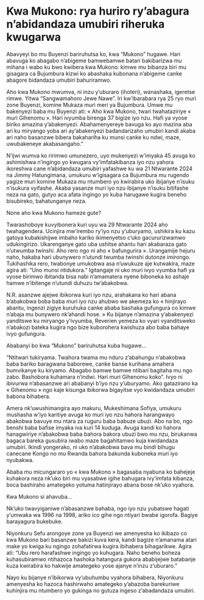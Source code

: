 # Kwa Mukono: rya huriro ry’abagura n’abidandaza umubiri riheruka kwugarwa

Abavyeyi bo mu Buyenzi bariruhutsa ko, kwa “Mukono” hugawe. Hari abavuga ko abagabo n’abigeme bamwebamwe batari bakibarizwa mu mihana i wabo ku bwo kwibera kwa Mukono: kimwe mu bibanza biri mu gisagara ca Bujumbura kizwi ko abashaka kubonana n’abigeme canke abagore bidandaza umubiri bahuriramwo.

Aho kwa Mukono mwumva, ni inzu y’uburaro (ihoteri), wanashaka, igeretse rimwe. Yitwa “Sangwamahoro Jewe Nawe”. Iri kw’ibarabara rya 25 ryo muri zone Buyenzi, komine Mukaza muri meri ya Bujumbura.
Umwe mu bakenyezi baba mu Buyenzi ati: « Aho kwa Mukono, twari twahataziriye « muri Gihenomu ». Hari ivyumba birenga 37 bigize iyo nzu. Hafi ya vyose biriko amazina y’abakenyezi. Abahamenyereye bavuga ko ayo mazina aba ari ku miryango yoba ari ay’abakenyezi badandarizaho umubiri kandi akaba ari naho basanzwe bibera bakahariha ku munsi canke ku ndwi, maze, uwubakeneye akabasangaho.”

N’ijwi wumva ko ririmwo umunezero, uyo mukenyezi w’imyaka 45 avuga ko ashimishwa n’ingingo yo kwugara vy’imfatakibanza iyo nzu yahora ikoreshwa cane n’abidandaza umubiri yafashwe ku wa 21 Ntwarante 2024 na Jimmy Hatungimana, umukuru w’igisagara ca Bujumbura mu rugendo yagize muri komine Mukaza mu ntumbero yo kwirabira uko ibijanye n’isuku n’isukura vyifashe.
Akaba yasanze muri iyo nzu ibijanye n’isuku bitifashe neza na gato, gutyo aca afata ingingo yo kuba harugawe kugira beneho bisubireko, bahatunganye neza.

None aho kwa Mukono hameze gute?

Twarashoboye kuvyibonera kuri uyu wa 29 Ntwarante 2024 aho twahagendera. Ucinjira mw’irembo ry’iyo nzu y’uburyamo, ushikira ku kazu gatoya kubakishijwe imbaho kariko ikimenyetso c’uko gacururizwamwo udukingirizo. Ukarenganye gato uba ushitse ahantu hari akabaraza gato n’utwumba twinshi. Aho rero ngo ni aho « bafungurira ». Urangamije hejuru naho, hakaba hari ubunywero n’utundi twumba twinshi dutonze imirongo.
Tukihashika rero, twabonye umukobwa asa n’uwukuze aje kutwakira, maze agira ati: “Uno munsi ntidukora.” Igitangaje ni uko muri ivyo vyumba hafi ya vyose birimwo ibitanda bisa nabi n’amamatera nyene biboneka ko ashaje hamwe n’ibitenge n’utundi duhuzu tw’abakobwa.

N.R. asanzwe ajejwe ibikorwa kuri iyo nzu, arahakana ko hari abana b’abakobwa boba baba muri iyo nzu ahubwo we akemeza ko « hinjirayo abantu, ingenzi zigiye kuruhuka canke ababa bashaka gufungura co kimwe n’abaja mu bunywero nk’ahandi hose. »
Ku bijanye n’amazina y’abakenyezi yanditswe ku miryango y’ivyumba, Reverien yemeza ko vyari vyanditsweko n’abakozi bateka kugira ngo bize kuborohera kwishuza abo baba bahaye ivyo gufungura.

Ababanyi bo kwa “Mukono” bariruhutsa kuba hugawe…

“Ntitwari tukiryama. Twahora twama mu nduru z’abahungu n’abakobwa baba bariko baragwana baborewe, canke banse kurihana amahera bumvikanye ku kiryamo. Abagabo bamwe bamwe ntibari bagitaha mu ngo zabo. Bashobora kuhamara n’indwi. Hari muri Gihenomu koko”. Ivyo ni ibivurwa n’abasanzwe ari ababanyi b’iyo nzu y’uburyamo. Ako gatazirano ka « Gihenomu » ngo kaje kisunga ibikorwa bigayitse vyo kwidandaza umubiri babona bihabera.

Amera nk’uwushimangira ayo makuru, Mukeshimana Sofiya, umukuru mushasha w’iyo karitiye avuga ko muri iyo nzu hahora harangwayo abakobwa bavuye mu ntara za ruguru baba babuze ubuzi. Abo na bo, ngo benshi baba bafise imyaka iva kuri 14 kuduga. Avuga kandi ko hahora hanagwiriye n’abakobwa baba bahora bakora ubuzi bwo mu nzu, birukanwa bagaca bareka gusubira iwabo maze bagahitamwo kuja kwidandaza umubiri. Ikindi yongerako, ni uko n’abakobwa bava mu bindi bihugu canecane Kongo no mu Rwanda bahora bakunda kuboneka muri iyo nyubakwa.

Ababa mu micungararo yo « kwa Mukono » bagasaba nyabuna ko bahejeje kuhakora neza nk’uko biri mu vyasabwe igihe bahugara ivy’imfata kibanza, boca bashiraho amategeko yotuma hatinjirayo abana bose nk’uko vyahora.

Kwa Mukono si ahavuba…

Nk’uko twavyiganiwe n’abasanzwe bahaba, ngo iyo nzu yubatswe hagati y’umwaka wa 1996 na 1998, ariko ico gihe ngo ntiyari bwabe igorofa. Bagiye barayagura bukebuke.

Niyonkuru Sefu arongoye zone ya Buyenzi we amenyesha ko ikibazo co kwa Mukono bari basanzwe bakizi kuva kera, kandi bagize n’amanama atari make yo kwiga ku ngingo zohafatirwa kugira ibihabera bihagarikwe. Agira ati: “Ubu rero harafashwe ingingo yo kuhugara. Naho beneho boheza kuhasubiramwo ntihazoca hashoka hatangura gukora ababijejwe batabanje kuza kwirabira ko hakwije amategeko yose ajanye n’inzu z’uburaro.”

Nayo ku bijanye n’ibikorwa vy’ubuhumbu vyahora bihabera, Niyonkuru amenyesha ko hazoca hashirwaho amategeko y’abazoba barekuriwe kuhinjira mu ntumbero yo gukinga no gutuza ingeso z’abadandaza umubiri.